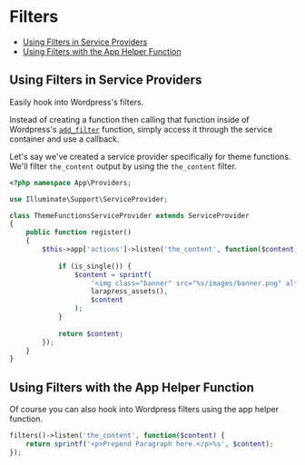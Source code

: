# Filters

- [Using Filters in Service Providers](#filters-in-service-providers)
- [Using Filters with the App Helper Function](#filters-with-app-helper-function)

<a name="filters-in-service-providers"></a>
## Using Filters in Service Providers

Easily hook into Wordpress's filters. 

Instead of creating a function then calling that function inside of Wordpress's [`add_filter`](https://developer.wordpress.org/reference/functions/add_filter/) function, simply access it through the service container and use a callback. 

Let's say we've created a service provider specifically for theme functions. We'll filter `the_content` output by using the `the_content` filter.  

```php
<?php namespace App\Providers;

use Illuminate\Support\ServiceProvider;

class ThemeFunctionsServiceProvider extends ServiceProvider
{
    public function register()
    {
        $this->app['actions']->listen('the_content', function($content) {
            
            if (is_single()) {
                $content = sprintf(
                    '<img class="banner" src="%s/images/banner.png" alt="Banner Image" />%s',
                    larapress_assets(),
                    $content
                );
            }
            
            return $content;
        });
    }
}
```

<a name="filters-with-app-helper-function"></a>
## Using Filters with the App Helper Function

Of course you can also hook into Wordpress filters using the app helper function.

```php
filters()->listen('the_content', function($content) {
    return sprintf('<p>Prepend Paragraph here.</p>%s', $content);
});
```